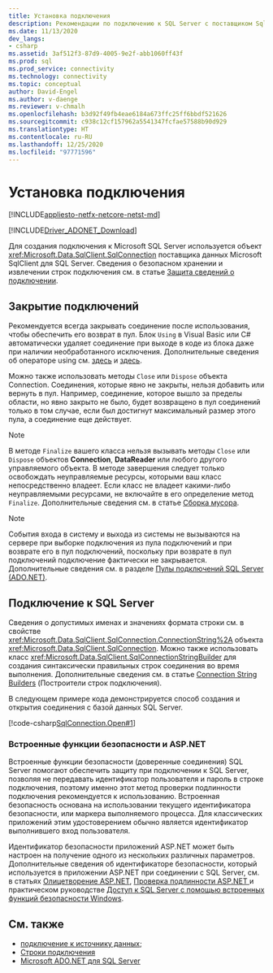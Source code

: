 ```yaml
---
title: Установка подключения
description: Рекомендации по подключению к SQL Server с поставщиком SqlClient.
ms.date: 11/13/2020
dev_langs:
- csharp
ms.assetid: 3af512f3-87d9-4005-9e2f-abb1060ff43f
ms.prod: sql
ms.prod_service: connectivity
ms.technology: connectivity
ms.topic: conceptual
author: David-Engel
ms.author: v-daenge
ms.reviewer: v-chmalh
ms.openlocfilehash: b3d92f49fb4eae6184a673ffc25ff6bbdf521626
ms.sourcegitcommit: c938c12cf157962a5541347fcfae57588b90d929
ms.translationtype: HT
ms.contentlocale: ru-RU
ms.lasthandoff: 12/25/2020
ms.locfileid: "97771596"
---
```

# <a name="establishing-connection"></a>Установка подключения

[!INCLUDE[appliesto-netfx-netcore-netst-md](../../includes/appliesto-netfx-netcore-netst-md.md)]

[!INCLUDE[Driver_ADONET_Download](../../includes/driver_adonet_download.md)]

Для создания подключения к Microsoft SQL Server используется объект <xref:Microsoft.Data.SqlClient.SqlConnection> поставщика данных Microsoft SqlClient для SQL Server. Сведения о безопасном хранении и извлечении строк подключения см. в статье [Защита сведений о подключении](protecting-connection-information.md).

## <a name="closing-connections"></a>Закрытие подключений

Рекомендуется всегда закрывать соединение после использования, чтобы обеспечить его возврат в пул. Блок `Using` в Visual Basic или C# автоматически удаляет соединение при выходе в коде из блока даже при наличии необработанного исключения. Дополнительные сведения об операторе using см. [здесь](/dotnet/csharp/language-reference/keywords/using-statement) и [здесь](/dotnet/visual-basic/language-reference/statements/using-statement).

Можно также использовать методы `Close` или `Dispose` объекта Connection. Соединения, которые явно не закрыты, нельзя добавить или вернуть в пул. Например, соединение, которое вышло за пределы области, но явно закрыто не было, будет возвращено в пул соединений только в том случае, если был достигнут максимальный размер этого пула, а соединение еще действует.

> [!NOTE]
> В методе `Finalize` вашего класса нельзя вызывать методы `Close` или `Dispose` объектов **Connection**, **DataReader** или любого другого управляемого объекта. В методе завершения следует только освобождать неуправляемые ресурсы, которыми ваш класс непосредственно владеет. Если класс не владеет какими-либо неуправляемыми ресурсами, не включайте в его определение метод `Finalize`. Дополнительные сведения см. в статье [Сборка мусора](/dotnet/standard/garbage-collection/index).

> [!NOTE]
> События входа в систему и выхода из системы не вызываются на сервере при выборке подключения из пула подключений и при возврате его в пул подключений, поскольку при возврате в пул подключений подключение фактически не закрывается. Дополнительные сведения см. в разделе [Пулы подключений SQL Server (ADO.NET)](sql-server-connection-pooling.md).

## <a name="connecting-to-sql-server"></a>Подключение к SQL Server

Сведения о допустимых именах и значениях формата строки см. в свойстве <xref:Microsoft.Data.SqlClient.SqlConnection.ConnectionString%2A> объекта <xref:Microsoft.Data.SqlClient.SqlConnection>. Можно также использовать класс <xref:Microsoft.Data.SqlClient.SqlConnectionStringBuilder> для создания синтаксически правильных строк соединения во время выполнения. Дополнительные сведения см. в статье [Connection String Builders](connection-string-builders.md) (Построители строк подключения).

В следующем примере кода демонстрируется способ создания и открытия соединения с базой данных SQL Server.

[!code-csharp[SqlConnection.Open#1](~/../sqlclient/doc/samples/SqlConnection_Open.cs#1)]

### <a name="integrated-security-and-aspnet"></a>Встроенные функции безопасности и ASP.NET

Встроенные функции безопасности (доверенные соединения) SQL Server помогают обеспечить защиту при подключении к SQL Server, позволяя не передавать идентификатор пользователя и пароль в строке подключения, поэтому именно этот метод проверки подлинности подключения рекомендуется к использованию. Встроенная безопасность основана на использовании текущего идентификатора безопасности, или маркера выполняемого процесса. Для классических приложений этим удостоверением обычно является идентификатор выполнившего вход пользователя.

Идентификатор безопасности приложений ASP.NET может быть настроен на получение одного из нескольких различных параметров. Дополнительные сведения об идентификаторе безопасности, который используется в приложении ASP.NET при соединении с SQL Server, см. в статьях [Олицетворение ASP.NET](/previous-versions/aspnet/xh507fc5(v=vs.100)), [Проверка подлинности ASP.NET ](/previous-versions/aspnet/eeyk640h(v=vs.100)) и практическом руководстве [ Доступ к SQL Server с помощью встроенных функций безопасности Windows](/previous-versions/aspnet/bsz5788z(v=vs.100)).

## <a name="see-also"></a>См. также

- [подключение к источнику данных](connecting-to-data-source.md);
- [Строки подключения](connection-strings.md)
- [Microsoft ADO.NET для SQL Server](microsoft-ado-net-sql-server.md)
